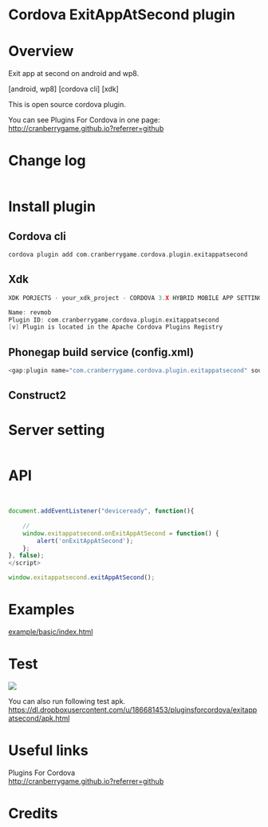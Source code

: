 Cordova ExitAppAtSecond plugin
====================
# Overview #
Exit app at second on android and wp8.

[android, wp8] [cordova cli] [xdk]

This is open source cordova plugin.

You can see Plugins For Cordova in one page: http://cranberrygame.github.io?referrer=github

# Change log #
```c
```
# Install plugin #

## Cordova cli ##
```c
cordova plugin add com.cranberrygame.cordova.plugin.exitappatsecond
```

## Xdk ##
```c
XDK PORJECTS - your_xdk_project - CORDOVA 3.X HYBRID MOBILE APP SETTINGS - PLUGINS AND PERMISSIONS - Third Party Plugins - Add a Third Party Plugin - Get Plugin from the Web -

Name: revmob
Plugin ID: com.cranberrygame.cordova.plugin.exitappatsecond
[v] Plugin is located in the Apache Cordova Plugins Registry
```

## Phonegap build service (config.xml) ##
```c
<gap:plugin name="com.cranberrygame.cordova.plugin.exitappatsecond" source="plugins.cordova.io" />
```

## Construct2 ##

# Server setting #
```c
```

# API #
```javascript


document.addEventListener("deviceready", function(){
	
	//
	window.exitappatsecond.onExitAppAtSecond = function() {
		alert('onExitAppAtSecond');
	};
}, false);
</script>

window.exitappatsecond.exitAppAtSecond();
```
# Examples #
<a href="https://github.com/cranberrygame/cordova-plugin-exitappatsecond/blob/master/example/basic/index.html">example/basic/index.html</a><br>

# Test #

[![](http://img.youtube.com/vi/bMdgsde56ZA/0.jpg)](https://www.youtube.com/watch?v=bMdgsde56ZA&feature=youtu.be "Youtube")

You can also run following test apk.
https://dl.dropboxusercontent.com/u/186681453/pluginsforcordova/exitappatsecond/apk.html

# Useful links #

Plugins For Cordova<br>
http://cranberrygame.github.io?referrer=github

# Credits #

